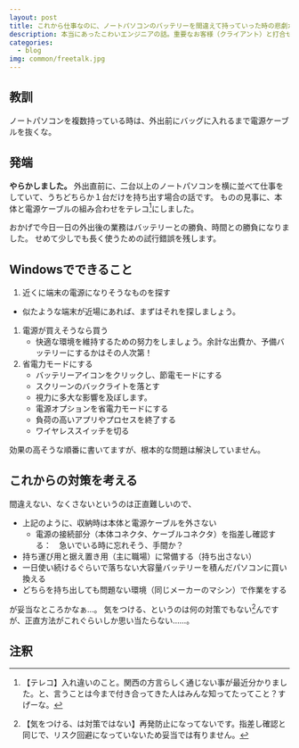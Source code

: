 ```yaml
---
layout: post
title: これから仕事なのに、ノートパソコンのバッテリーを間違えて持っていった時の悲劇から深くふかぁ～く反省する
description: 本当にあったこわいエンジニアの話。重要なお客様（クライアント）と打合せに行く前に絶対確認しておくことをまとめました。
categories:
  - blog
img: common/freetalk.jpg
---
```


## 教訓
ノートパソコンを複数持っている時は、外出前にバッグに入れるまで電源ケーブルを抜くな。

## 発端
**やらかしました。**
外出直前に、二台以上のノートパソコンを横に並べて仕事をしていて、うちどちらか１台だけを持ち出す場合の話です。
ものの見事に、本体と電源ケーブルの組み合わせをテレコ[^1]にしました。

おかげで今日一日の外出後の業務はバッテリーとの勝負、時間との勝負になりました。
せめて少しでも長く使うための試行錯誤を残します。

## Windowsでできること
1. 近くに端末の電源になりそうなものを探す
  - 似たような端末が近場にあれば、まずはそれを探しましょう。
1. 電源が買えそうなら買う
   - 快適な環境を維持するための努力をしましょう。余計な出費か、予備バッテリーにするかはその人次第！
1. 省電力モードにする
    - バッテリーアイコンをクリックし、節電モードにする
    - スクリーンのバックライトを落とす
     - 視力に多大な影響を及ぼします。
    - 電源オプションを省電力モードにする
    - 負荷の高いアプリやプロセスを終了する
    - ワイヤレススイッチを切る

効果の高そうな順番に書いてますが、根本的な問題は解決していません。

## これからの対策を考える
間違えない、なくさないというのは正直難しいので、

- 上記のように、収納時は本体と電源ケーブルを外さない
  - 電源の接続部分（本体コネクタ、ケーブルコネクタ）を指差し確認する：　急いでいる時に忘れそう、手間か？
- 持ち運び用と据え置き用（主に職場）に常備する（持ち出さない）
- 一日使い続けるぐらいで落ちない大容量バッテリーを積んだパソコンに買い換える
- どちらを持ち出しても問題ない環境（同じメーカーのマシン）で作業をする

が妥当なところかなぁ…。
気をつける、というのは何の対策でもない[^2]んですが、正直方法がこれぐらいしか思い当たらない……。

## 注釈
[^1]: 【テレコ】入れ違いのこと。関西の方言らしく通じない事が最近分かりました。と、言うことは今まで付き合ってきた人はみんな知ってたってこと？すげーな。
[^2]: 【気をつける、は対策ではない】再発防止になってないです。指差し確認と同じで、リスク回避になっていないため妥当では有りません。
